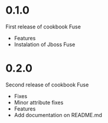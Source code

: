 # 0.1.0

First release of cookbook Fuse

* Features
 * Instalation of Jboss Fuse

# 0.2.0

Second release of cookbook Fuse

* Fixes
 * Minor attribute fixes
* Features
 * Add documentation on README.md